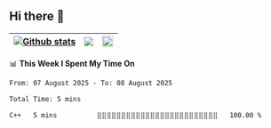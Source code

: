 ## Hi there 👋

<!--
**xnocode/xnocode** is a ✨ _special_ ✨ repository because its `README.md` (this file) appears on your GitHub profile.

Here are some ideas to get you started:

- 🔭 I’m currently working on ...
- 🌱 I’m currently learning ...
- 👯 I’m looking to collaborate on ...
- 🤔 I’m looking for help with ...
- 💬 Ask me about ...
- 📫 How to reach me: ...
- 😄 Pronouns: ...
- ⚡ Fun fact: ...
-->

| <a href="https://github.com/xnocode/github-readme-stats"><img align="center" src="https://github-readme-stats.vercel.app/api?username=xnocode&show_icons=true&include_all_commits=true&theme=dark#gh-dark-mode-only&theme=default#gh-light-mode-only&hide_border=true" alt="Github stats" /></a> | <a href="https://github.com/xnocode/github-readme-stats"><img align="center" src="https://github-readme-stats.vercel.app/api/top-langs/?username=xnocode&layout=compact&theme=dark#gh-dark-mode-only&theme=default#gh-light-mode-only&hide_border=true" /></a> |  <img src="https://github-readme-activity-graph.vercel.app/graph?username=xnocode&theme=github-compact&hide_border=true" width="100%"/> |
| ------------- | ------------- | ------------- |

📊 **This Week I Spent My Time On** 
<!--START_SECTION:waka-->

```txt
From: 07 August 2025 - To: 08 August 2025

Total Time: 5 mins

C++   5 mins          ⣿⣿⣿⣿⣿⣿⣿⣿⣿⣿⣿⣿⣿⣿⣿⣿⣿⣿⣿⣿⣿⣿⣿⣿⣿   100.00 %
```

<!--END_SECTION:waka-->
